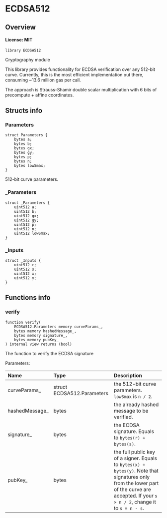 # ECDSA512

## Overview

#### License: MIT

```solidity
library ECDSA512
```

Cryptography module

This library provides functionality for ECDSA verification over any 512-bit curve. Currently,
this is the most efficient implementation out there, consuming ~13.6 million gas per call.

The approach is Strauss-Shamir double scalar multiplication with 6 bits of precompute + affine coordinates.
## Structs info

### Parameters

```solidity
struct Parameters {
	bytes a;
	bytes b;
	bytes gx;
	bytes gy;
	bytes p;
	bytes n;
	bytes lowSmax;
}
```

512-bit curve parameters.
### _Parameters

```solidity
struct _Parameters {
	uint512 a;
	uint512 b;
	uint512 gx;
	uint512 gy;
	uint512 p;
	uint512 n;
	uint512 lowSmax;
}
```


### _Inputs

```solidity
struct _Inputs {
	uint512 r;
	uint512 s;
	uint512 x;
	uint512 y;
}
```


## Functions info

### verify

```solidity
function verify(
    ECDSA512.Parameters memory curveParams_,
    bytes memory hashedMessage_,
    bytes memory signature_,
    bytes memory pubKey_
) internal view returns (bool)
```

The function to verify the ECDSA signature


Parameters:

| Name           | Type                       | Description                                                                                                                                                                                |
| :------------- | :------------------------- | :----------------------------------------------------------------------------------------------------------------------------------------------------------------------------------------- |
| curveParams_   | struct ECDSA512.Parameters | the 512-bit curve parameters. `lowSmax` is `n / 2`.                                                                                                                                        |
| hashedMessage_ | bytes                      | the already hashed message to be verified.                                                                                                                                                 |
| signature_     | bytes                      | the ECDSA signature. Equals to `bytes(r) + bytes(s)`.                                                                                                                                      |
| pubKey_        | bytes                      | the full public key of a signer. Equals to `bytes(x) + bytes(y)`.  Note that signatures only from the lower part of the curve are accepted. If your `s > n / 2`, change it to `s = n - s`. |
